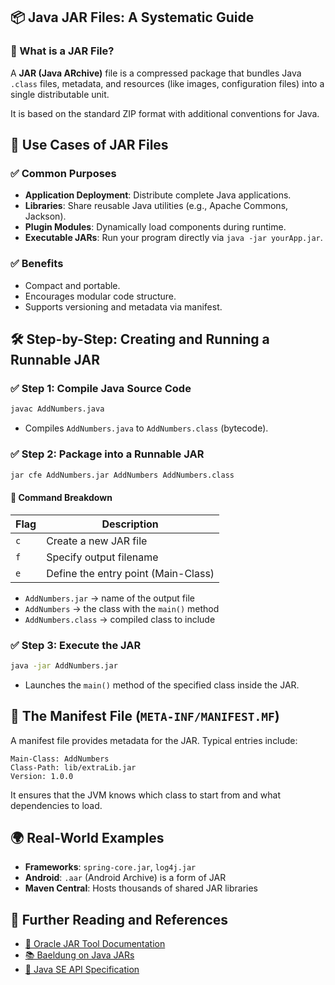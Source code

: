 ## 📦 Java JAR Files: A Systematic Guide

### 🔹 What is a JAR File?

A **JAR (Java ARchive)** file is a compressed package that bundles Java `.class` files, metadata, and resources (like images, configuration files) into a single distributable unit.

It is based on the standard ZIP format with additional conventions for Java.


## 🚀 Use Cases of JAR Files

### ✅ Common Purposes

* **Application Deployment**: Distribute complete Java applications.
* **Libraries**: Share reusable Java utilities (e.g., Apache Commons, Jackson).
* **Plugin Modules**: Dynamically load components during runtime.
* **Executable JARs**: Run your program directly via `java -jar yourApp.jar`.

### ✅ Benefits

* Compact and portable.
* Encourages modular code structure.
* Supports versioning and metadata via manifest.


## 🛠️ Step-by-Step: Creating and Running a Runnable JAR

### ✅ Step 1: Compile Java Source Code

```bash
javac AddNumbers.java
```

* Compiles `AddNumbers.java` to `AddNumbers.class` (bytecode).

### ✅ Step 2: Package into a Runnable JAR

```bash
jar cfe AddNumbers.jar AddNumbers AddNumbers.class
```

#### 📌 Command Breakdown

| Flag | Description                         |
| ---- | ----------------------------------- |
| `c`  | Create a new JAR file               |
| `f`  | Specify output filename             |
| `e`  | Define the entry point (Main-Class) |

* `AddNumbers.jar` → name of the output file
* `AddNumbers` → the class with the `main()` method
* `AddNumbers.class` → compiled class to include

### ✅ Step 3: Execute the JAR

```bash
java -jar AddNumbers.jar
```

* Launches the `main()` method of the specified class inside the JAR.


## 📘 The Manifest File (`META-INF/MANIFEST.MF`)

A manifest file provides metadata for the JAR. Typical entries include:

```
Main-Class: AddNumbers
Class-Path: lib/extraLib.jar
Version: 1.0.0
```

It ensures that the JVM knows which class to start from and what dependencies to load.


## 🌍 Real-World Examples

* **Frameworks**: `spring-core.jar`, `log4j.jar`
* **Android**: `.aar` (Android Archive) is a form of JAR
* **Maven Central**: Hosts thousands of shared JAR libraries


## 🧠 Further Reading and References

* [📄 Oracle JAR Tool Documentation](https://docs.oracle.com/javase/8/docs/technotes/tools/windows/jar.html)
* [📚 Baeldung on Java JARs](https://www.baeldung.com/java-jar-file)
* [📘 Java SE API Specification](https://docs.oracle.com/javase/8/docs/api/overview-summary.html)


